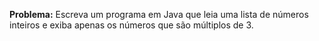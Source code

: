**Problema:** Escreva um programa em Java que leia uma lista de números inteiros e exiba apenas os números que são múltiplos de 3.

